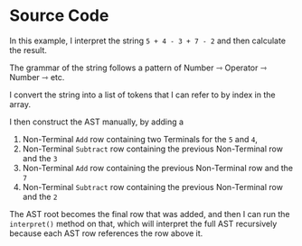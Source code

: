# Source Code

In this example, I interpret the string `5 + 4 - 3 + 7 - 2` and then calculate the result.

The grammar of the string follows a pattern of Number ⇾ Operator ⇾ Number ⇾ etc.

I convert the string into a list of tokens that I can refer to by index in the array.

I then construct the AST manually, by adding a

1. Non-Terminal `Add` row containing two Terminals for the `5` and `4`,
2. Non-Terminal `Subtract` row containing the previous Non-Terminal row and the `3`
3. Non-Terminal `Add` row containing the previous Non-Terminal row and the `7`
4. Non-Terminal `Subtract` row containing the previous Non-Terminal row and the `2`

The AST root becomes the final row that was added, and then I can run the `interpret()` method on that, which will interpret the full AST recursively because each AST row references the row above it.
